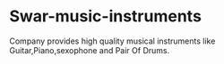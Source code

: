 # Swar-music-instruments
Company provides high quality musical instruments like Guitar,Piano,sexophone and Pair Of Drums. 
